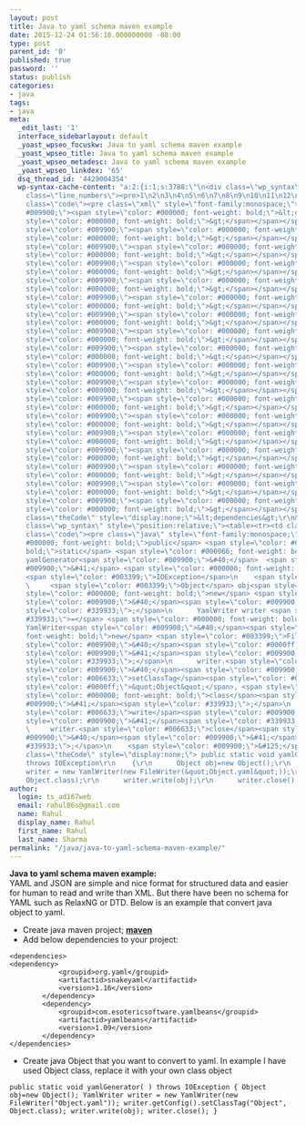 ```yaml
---
layout: post
title: Java to yaml schema maven example
date: 2015-12-24 01:56:18.000000000 -08:00
type: post
parent_id: '0'
published: true
password: ''
status: publish
categories:
- java
tags:
- java
meta:
  _edit_last: '1'
  interface_sidebarlayout: default
  _yoast_wpseo_focuskw: Java to yaml schema maven example
  _yoast_wpseo_title: Java to yaml schema maven example
  _yoast_wpseo_metadesc: Java to yaml schema maven example
  _yoast_wpseo_linkdex: '65'
  dsq_thread_id: '4429004354'
  wp-syntax-cache-content: "a:2:{i:1;s:3788:\"\n<div class=\"wp_syntax\" style=\"position:relative;\"><table><tr><td
    class=\"line_numbers\"><pre>1\n2\n3\n4\n5\n6\n7\n8\n9\n10\n11\n12\n</pre></td><td
    class=\"code\"><pre class=\"xml\" style=\"font-family:monospace;\"><span style=\"color:
    #009900;\"><span style=\"color: #000000; font-weight: bold;\">&lt;dependencies<span
    style=\"color: #000000; font-weight: bold;\">&gt;</span></span></span>\n<span
    style=\"color: #009900;\"><span style=\"color: #000000; font-weight: bold;\">&lt;dependency<span
    style=\"color: #000000; font-weight: bold;\">&gt;</span></span></span>\n\t\t\t<span
    style=\"color: #009900;\"><span style=\"color: #000000; font-weight: bold;\">&lt;groupId<span
    style=\"color: #000000; font-weight: bold;\">&gt;</span></span></span>org.yaml<span
    style=\"color: #009900;\"><span style=\"color: #000000; font-weight: bold;\">&lt;/groupId<span
    style=\"color: #000000; font-weight: bold;\">&gt;</span></span></span>\n\t\t\t<span
    style=\"color: #009900;\"><span style=\"color: #000000; font-weight: bold;\">&lt;artifactId<span
    style=\"color: #000000; font-weight: bold;\">&gt;</span></span></span>snakeyaml<span
    style=\"color: #009900;\"><span style=\"color: #000000; font-weight: bold;\">&lt;/artifactId<span
    style=\"color: #000000; font-weight: bold;\">&gt;</span></span></span>\n\t\t\t<span
    style=\"color: #009900;\"><span style=\"color: #000000; font-weight: bold;\">&lt;version<span
    style=\"color: #000000; font-weight: bold;\">&gt;</span></span></span>1.16<span
    style=\"color: #009900;\"><span style=\"color: #000000; font-weight: bold;\">&lt;/version<span
    style=\"color: #000000; font-weight: bold;\">&gt;</span></span></span>\n\t\t<span
    style=\"color: #009900;\"><span style=\"color: #000000; font-weight: bold;\">&lt;/dependency<span
    style=\"color: #000000; font-weight: bold;\">&gt;</span></span></span>\n\t\t<span
    style=\"color: #009900;\"><span style=\"color: #000000; font-weight: bold;\">&lt;dependency<span
    style=\"color: #000000; font-weight: bold;\">&gt;</span></span></span>\n\t\t\t<span
    style=\"color: #009900;\"><span style=\"color: #000000; font-weight: bold;\">&lt;groupId<span
    style=\"color: #000000; font-weight: bold;\">&gt;</span></span></span>com.esotericsoftware.yamlbeans<span
    style=\"color: #009900;\"><span style=\"color: #000000; font-weight: bold;\">&lt;/groupId<span
    style=\"color: #000000; font-weight: bold;\">&gt;</span></span></span>\n\t\t\t<span
    style=\"color: #009900;\"><span style=\"color: #000000; font-weight: bold;\">&lt;artifactId<span
    style=\"color: #000000; font-weight: bold;\">&gt;</span></span></span>yamlbeans<span
    style=\"color: #009900;\"><span style=\"color: #000000; font-weight: bold;\">&lt;/artifactId<span
    style=\"color: #000000; font-weight: bold;\">&gt;</span></span></span>\n\t\t\t<span
    style=\"color: #009900;\"><span style=\"color: #000000; font-weight: bold;\">&lt;version<span
    style=\"color: #000000; font-weight: bold;\">&gt;</span></span></span>1.09<span
    style=\"color: #009900;\"><span style=\"color: #000000; font-weight: bold;\">&lt;/version<span
    style=\"color: #000000; font-weight: bold;\">&gt;</span></span></span>\n\t\t<span
    style=\"color: #009900;\"><span style=\"color: #000000; font-weight: bold;\">&lt;/dependency<span
    style=\"color: #000000; font-weight: bold;\">&gt;</span></span></span>\n<span
    style=\"color: #009900;\"><span style=\"color: #000000; font-weight: bold;\">&lt;/dependencies<span
    style=\"color: #000000; font-weight: bold;\">&gt;</span></span></span></pre></td></tr></table><p
    class=\"theCode\" style=\"display:none;\">&lt;dependencies&gt;\r\n&lt;dependency&gt;\r\n\t\t\t&lt;groupId&gt;org.yaml&lt;/groupId&gt;\r\n\t\t\t&lt;artifactId&gt;snakeyaml&lt;/artifactId&gt;\r\n\t\t\t&lt;version&gt;1.16&lt;/version&gt;\r\n\t\t&lt;/dependency&gt;\r\n\t\t&lt;dependency&gt;\r\n\t\t\t&lt;groupId&gt;com.esotericsoftware.yamlbeans&lt;/groupId&gt;\r\n\t\t\t&lt;artifactId&gt;yamlbeans&lt;/artifactId&gt;\r\n\t\t\t&lt;version&gt;1.09&lt;/version&gt;\r\n\t\t&lt;/dependency&gt;\r\n&lt;/dependencies&gt;</p></div>\n\";i:2;s:2724:\"\n<div
    class=\"wp_syntax\" style=\"position:relative;\"><table><tr><td class=\"line_numbers\"><pre>1\n2\n3\n4\n5\n6\n7\n8\n</pre></td><td
    class=\"code\"><pre class=\"java\" style=\"font-family:monospace;\"> <span style=\"color:
    #000000; font-weight: bold;\">public</span> <span style=\"color: #000000; font-weight:
    bold;\">static</span> <span style=\"color: #000066; font-weight: bold;\">void</span>
    yamlGenerator<span style=\"color: #009900;\">&#40;</span>  <span style=\"color:
    #009900;\">&#41;</span> <span style=\"color: #000000; font-weight: bold;\">throws</span>
    <span style=\"color: #003399;\">IOException</span>\n    <span style=\"color: #009900;\">&#123;</span>\n
    \     <span style=\"color: #003399;\">Object</span> obj<span style=\"color: #339933;\">=</span><span
    style=\"color: #000000; font-weight: bold;\">new</span> <span style=\"color: #003399;\">Object</span><span
    style=\"color: #009900;\">&#40;</span><span style=\"color: #009900;\">&#41;</span><span
    style=\"color: #339933;\">;</span>\n      YamlWriter writer <span style=\"color:
    #339933;\">=</span> <span style=\"color: #000000; font-weight: bold;\">new</span>
    YamlWriter<span style=\"color: #009900;\">&#40;</span><span style=\"color: #000000;
    font-weight: bold;\">new</span> <span style=\"color: #003399;\">FileWriter</span><span
    style=\"color: #009900;\">&#40;</span><span style=\"color: #0000ff;\">&quot;Object.yaml&quot;</span><span
    style=\"color: #009900;\">&#41;</span><span style=\"color: #009900;\">&#41;</span><span
    style=\"color: #339933;\">;</span>\n      writer.<span style=\"color: #006633;\">getConfig</span><span
    style=\"color: #009900;\">&#40;</span><span style=\"color: #009900;\">&#41;</span>.<span
    style=\"color: #006633;\">setClassTag</span><span style=\"color: #009900;\">&#40;</span><span
    style=\"color: #0000ff;\">&quot;Object&quot;</span>, <span style=\"color: #003399;\">Object</span>.<span
    style=\"color: #000000; font-weight: bold;\">class</span><span style=\"color:
    #009900;\">&#41;</span><span style=\"color: #339933;\">;</span>\n      writer.<span
    style=\"color: #006633;\">write</span><span style=\"color: #009900;\">&#40;</span>obj<span
    style=\"color: #009900;\">&#41;</span><span style=\"color: #339933;\">;</span>\n
    \     writer.<span style=\"color: #006633;\">close</span><span style=\"color:
    #009900;\">&#40;</span><span style=\"color: #009900;\">&#41;</span><span style=\"color:
    #339933;\">;</span>\n    <span style=\"color: #009900;\">&#125;</span></pre></td></tr></table><p
    class=\"theCode\" style=\"display:none;\"> public static void yamlGenerator(  )
    throws IOException\r\n    {\r\n      Object obj=new Object();\r\n      YamlWriter
    writer = new YamlWriter(new FileWriter(&quot;Object.yaml&quot;));\r\n      writer.getConfig().setClassTag(&quot;Object&quot;,
    Object.class);\r\n      writer.write(obj);\r\n      writer.close();\r\n    }</p></div>\n\";}"
author:
  login: ts_ad167web
  email: rahul86s@gmail.com
  name: Rahul
  display_name: Rahul
  first_name: Rahul
  last_name: Sharma
permalink: "/java/java-to-yaml-schema-maven-example/"
---
```

 **Java to yaml schema maven example:**  
YAML and JSON are simple and nice format for structured data and easier for human to read and write than XML. But there have been no schema for YAML such as RelaxNG or DTD. Below is an example that convert java object to yaml.

- Create java maven project; **[maven](https://maven.apache.org/guides/getting-started/maven-in-five-minutes.html)**
- Add below dependencies to your project:

```
<dependencies>
<dependency>
			<groupid>org.yaml</groupid>
			<artifactid>snakeyaml</artifactid>
			<version>1.16</version>
		</dependency>
		<dependency>
			<groupid>com.esotericsoftware.yamlbeans</groupid>
			<artifactid>yamlbeans</artifactid>
			<version>1.09</version>
		</dependency>
</dependencies>
```
- Create java Object that you want to convert to yaml. In example I have used Object class, replace it with your own class object

```
public static void yamlGenerator( ) throws IOException { Object obj=new Object(); YamlWriter writer = new YamlWriter(new FileWriter("Object.yaml")); writer.getConfig().setClassTag("Object", Object.class); writer.write(obj); writer.close(); }
```
